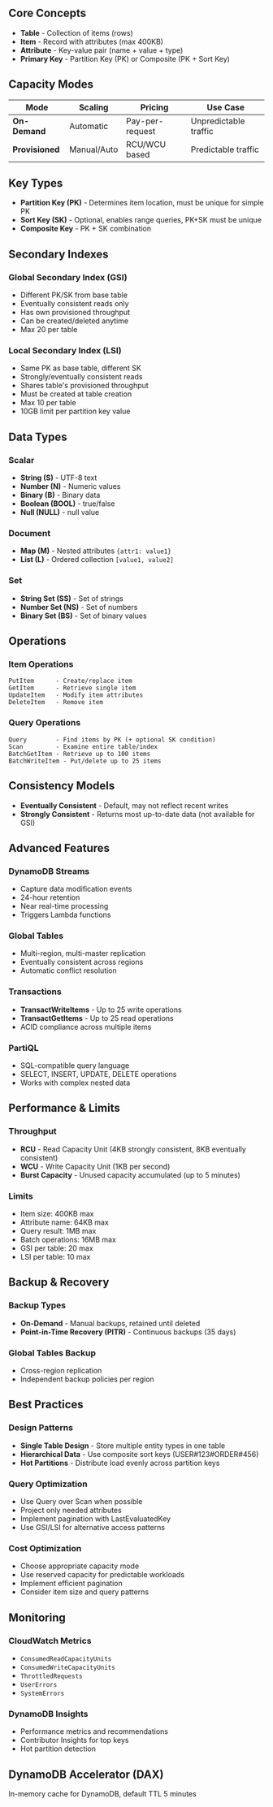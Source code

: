 ## Core Concepts

- **Table** - Collection of items (rows)
- **Item** - Record with attributes (max 400KB)
- **Attribute** - Key-value pair (name + value + type)
- **Primary Key** - Partition Key (PK) or Composite (PK + Sort Key)

## Capacity Modes

|Mode|Scaling|Pricing|Use Case|
|---|---|---|---|
|**On-Demand**|Automatic|Pay-per-request|Unpredictable traffic|
|**Provisioned**|Manual/Auto|RCU/WCU based|Predictable traffic|

## Key Types

- **Partition Key (PK)** - Determines item location, must be unique for simple PK
- **Sort Key (SK)** - Optional, enables range queries, PK+SK must be unique
- **Composite Key** - PK + SK combination

## Secondary Indexes

### Global Secondary Index (GSI)

- Different PK/SK from base table
- Eventually consistent reads only
- Has own provisioned throughput
- Can be created/deleted anytime
- Max 20 per table

### Local Secondary Index (LSI)

- Same PK as base table, different SK
- Strongly/eventually consistent reads
- Shares table's provisioned throughput
- Must be created at table creation
- Max 10 per table
- 10GB limit per partition key value

## Data Types

### Scalar

- **String (S)** - UTF-8 text
- **Number (N)** - Numeric values
- **Binary (B)** - Binary data
- **Boolean (BOOL)** - true/false
- **Null (NULL)** - null value

### Document

- **Map (M)** - Nested attributes `{attr1: value1}`
- **List (L)** - Ordered collection `[value1, value2]`

### Set

- **String Set (SS)** - Set of strings
- **Number Set (NS)** - Set of numbers
- **Binary Set (BS)** - Set of binary values

## Operations

### Item Operations

```
PutItem      - Create/replace item
GetItem      - Retrieve single item
UpdateItem   - Modify item attributes
DeleteItem   - Remove item
```

### Query Operations

```
Query        - Find items by PK (+ optional SK condition)
Scan         - Examine entire table/index
BatchGetItem - Retrieve up to 100 items
BatchWriteItem - Put/delete up to 25 items
```

## Consistency Models

- **Eventually Consistent** - Default, may not reflect recent writes
- **Strongly Consistent** - Returns most up-to-date data (not available for GSI)

## Advanced Features

### DynamoDB Streams

- Capture data modification events
- 24-hour retention
- Near real-time processing
- Triggers Lambda functions

### Global Tables

- Multi-region, multi-master replication
- Eventually consistent across regions
- Automatic conflict resolution

### Transactions

- **TransactWriteItems** - Up to 25 write operations
- **TransactGetItems** - Up to 25 read operations
- ACID compliance across multiple items

### PartiQL

- SQL-compatible query language
- SELECT, INSERT, UPDATE, DELETE operations
- Works with complex nested data

## Performance & Limits

### Throughput

- **RCU** - Read Capacity Unit (4KB strongly consistent, 8KB eventually consistent)
- **WCU** - Write Capacity Unit (1KB per second)
- **Burst Capacity** - Unused capacity accumulated (up to 5 minutes)

### Limits

- Item size: 400KB max
- Attribute name: 64KB max
- Query result: 1MB max
- Batch operations: 16MB max
- GSI per table: 20 max
- LSI per table: 10 max

## Backup & Recovery

### Backup Types

- **On-Demand** - Manual backups, retained until deleted
- **Point-in-Time Recovery (PITR)** - Continuous backups (35 days)

### Global Tables Backup

- Cross-region replication
- Independent backup policies per region

## Best Practices

### Design Patterns

- **Single Table Design** - Store multiple entity types in one table
- **Hierarchical Data** - Use composite sort keys (USER#123#ORDER#456)
- **Hot Partitions** - Distribute load evenly across partition keys

### Query Optimization

- Use Query over Scan when possible
- Project only needed attributes
- Implement pagination with LastEvaluatedKey
- Use GSI/LSI for alternative access patterns

### Cost Optimization

- Choose appropriate capacity mode
- Use reserved capacity for predictable workloads
- Implement efficient pagination
- Consider item size and query patterns

## Monitoring

### CloudWatch Metrics

- `ConsumedReadCapacityUnits`
- `ConsumedWriteCapacityUnits`
- `ThrottledRequests`
- `UserErrors`
- `SystemErrors`

### DynamoDB Insights

- Performance metrics and recommendations
- Contributor Insights for top keys
- Hot partition detection
  
## DynamoDB Accelerator (DAX)

In-memory cache for DynamoDB, default TTL 5 minutes
